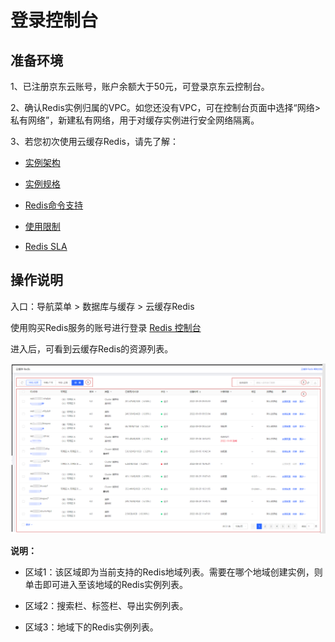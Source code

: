 # 登录控制台

##  准备环境

1、已注册京东云账号，账户余额大于50元，可登录京东云控制台。


2、确认Redis实例归属的VPC。如您还没有VPC，可在控制台页面中选择“网络> 私有网络”，新建私有网络，用于对缓存实例进行安全网络隔离。

3、若您初次使用云缓存Redis，请先了解：

-  [实例架构](../Introduction/Features.md)  

-  [实例规格](../Introduction/Specifications.md)  

-  [Redis命令支持](../Introduction/Command-Supported.md)  

-  [使用限制](../Introduction/Restrictions.md)   

-  [Redis SLA](https://docs.jdcloud.com/cn/product-service-agreement/caching-redis-service-level-agreement-sla)

## 操作说明

入口：导航菜单 > 数据库与缓存 >  云缓存Redis

使用购买Redis服务的账号进行登录  [Redis 控制台](https://redis-console.jdcloud.com/redis) 

进入后，可看到云缓存Redis的资源列表。

![](../../../../image/Redis/Create-Instance-1-1.png)

**说明：**

-   区域1：该区域即为当前支持的Redis地域列表。需要在哪个地域创建实例，则单击即可进入至该地域的Redis实例列表。

-   区域2：搜索栏、标签栏、导出实例列表。

-   区域3：地域下的Redis实例列表。


